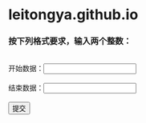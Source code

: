 # leitongya.github.io
<html>
<head> <title>提交任意2个整数的页面</title> </head>
<body>
<h3> 按下列格式要求，输入两个整数：</h3><br>
<form action="ch07_2_show.jsp" method="get">
    开始数据：<input name="shuju1"><br><br>
    结束数据：<input name="shuju2"><br><br>
    <input type=submit  value="提交">
</form>
</body>
</html>
